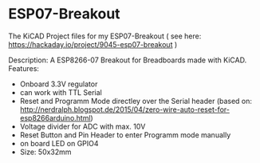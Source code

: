 # ESP07-Breakout
The KiCAD Project files for my ESP07-Breakout ( see here: https://hackaday.io/project/9045-esp07-breakout )

Description:
A ESP8266-07 Breakout for Breadboards made with KiCAD. 
Features: 
- Onboard 3.3V regulator 
- can work with TTL Serial 
- Reset and Programm Mode directley over the Serial header (based on: http://nerdralph.blogspot.de/2015/04/zero-wire-auto-reset-for-esp8266arduino.html) 
- Voltage divider for ADC with max. 10V 
- Reset Button and Pin Header to enter Programm mode manually 
- on board LED on GPIO4 
- Size: 50x32mm
